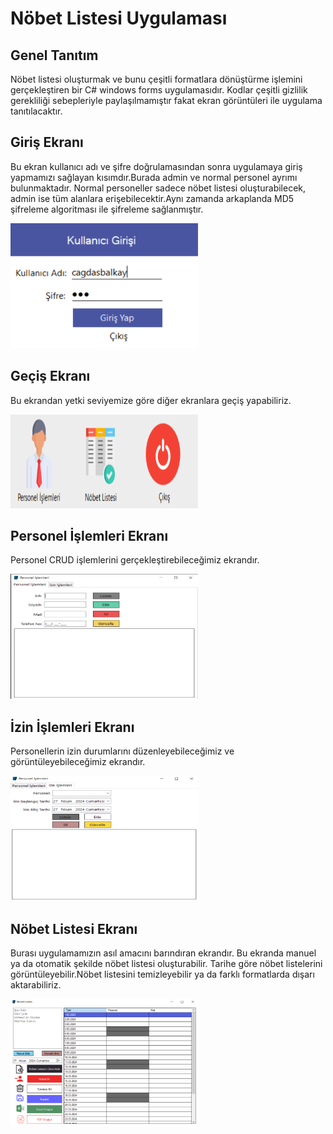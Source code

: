 # Nöbet Listesi Uygulaması

## Genel Tanıtım
Nöbet listesi oluşturmak ve bunu çeşitli formatlara dönüştürme işlemini gerçekleştiren bir C# windows forms uygulamasıdır. Kodlar çeşitli gizlilik gerekliliği sebepleriyle paylaşılmamıştır fakat ekran görüntüleri ile uygulama tanıtılacaktır.

## Giriş Ekranı
<p> Bu ekran kullanıcı adı ve şifre doğrulamasından sonra uygulamaya giriş yapmamızı sağlayan kısımdır.Burada admin ve normal personel ayrımı bulunmaktadır. Normal personeller sadece nöbet listesi oluşturabilecek, admin ise tüm alanlara erişebilecektir.Aynı zamanda arkaplanda MD5 şifreleme algoritması ile şifreleme sağlanmıştır. </p>
<img src = "images/giris.PNG" width = "300" height = "200">

## Geçiş Ekranı
<p> Bu ekrandan yetki seviyemize göre diğer ekranlara geçiş yapabiliriz. </p>
<img src = "images/gecis.PNG" width = "300" height = "150">

## Personel İşlemleri Ekranı
<p> Personel CRUD işlemlerini gerçekleştirebileceğimiz ekrandır. </p>
<img src = "images/personel.PNG" width = "300" height = "200">

## İzin İşlemleri Ekranı
<p> Personellerin izin durumlarını düzenleyebileceğimiz ve görüntüleyebileceğimiz ekrandır. </p>
<img src = "images/izin.PNG" width = "300" height = "200">

## Nöbet Listesi Ekranı
<p> Burası uygulamamızın asıl amacını barındıran ekrandır. Bu ekranda manuel ya da otomatik şekilde nöbet listesi oluşturabilir. Tarihe göre nöbet listelerini görüntüleyebilir.Nöbet listesini temizleyebilir ya da farklı formatlarda dışarı aktarabiliriz. </p>
<img src = "images/nobetlistesi.PNG" width = "300" height = "200">
